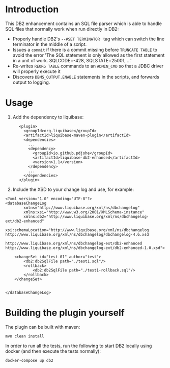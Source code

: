 # Introduction 

This DB2 enhancement contains an SQL file parser which is able to handle SQL files that normally work when run directly in DB2:

* Properly handle DB2's `--#SET TERMINATOR ` tag which can switch the line terminator in the middle of a script.
* Issues a `commit` if there is a commit missing before `TRUNCATE TABLE` to avoid the error 'The SQL statement is only allowed as the first statement in a unit of work. SQLCODE=-428, SQLSTATE=25001, ...'
* Re-writes `REORG TABLE` commands to an `ADMIN_CMD` so that a JDBC driver will properly execute it
* Discovers `DBMS_OUTPUT.ENABLE` statements in the scripts, and forwards output to logging.

# Usage

1. Add the dependency to liquibase:
```
      <plugin>
        <groupId>org.liquibase</groupId>
        <artifactId>liquibase-maven-plugin</artifactId>
        <dependencies>
          ...
          <dependency>
            <groupId>io.github.pdjohe</groupId>
            <artifactId>liquibase-db2-enhanced</artifactId>
            <version>1.1</version>
          </dependency>
          ...
        </dependencies>
      </plugin>
```

2. Include the XSD to your change log and use, for example:

```
<?xml version="1.0" encoding="UTF-8"?>
<databaseChangeLog
        xmlns="http://www.liquibase.org/xml/ns/dbchangelog"
        xmlns:xsi="http://www.w3.org/2001/XMLSchema-instance"
        xmlns:db2="http://www.liquibase.org/xml/ns/dbchangelog-ext/db2-enhanced"
        xsi:schemaLocation="http://www.liquibase.org/xml/ns/dbchangelog http://www.liquibase.org/xml/ns/dbchangelog/dbchangelog-4.6.xsd
                            http://www.liquibase.org/xml/ns/dbchangelog-ext/db2-enhanced http://www.liquibase.org/xml/ns/dbchangelog-ext/db2-enhanced-1.0.xsd">

    <changeSet id="test-01" author="test">
        <db2:db2SqlFile path="./test1.sql"/>
        <rollback>
            <db2:db2SqlFile path="./test1-rollback.sql"/>
        </rollback>
    </changeSet>


</databaseChangeLog>
```

# Building the plugin yourself

The plugin can be built with maven:

`mvn clean install`

In order to run all the tests, run the following to start DB2 locally using docker (and then execute the tests normally):

`docker-compose up db2`
